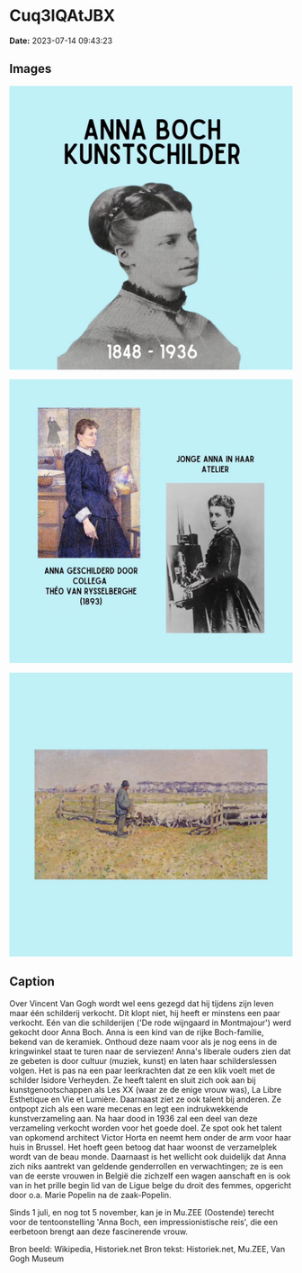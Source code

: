 # Cuq3lQAtJBX

**Date:** 2023-07-14 09:43:23

## Images

![Image](../images_posts_json/Cuq3lQAtJBX_0.jpg)

![Image](../images_posts_json/Cuq3lQAtJBX_1.jpg)

![Image](../images_posts_json/Cuq3lQAtJBX_2.jpg)

## Caption

Over Vincent Van Gogh wordt wel eens gezegd dat hij tijdens zijn leven maar één schilderij verkocht. Dit klopt niet, hij heeft er minstens een paar verkocht. Eén van die schilderijen ('De rode wijngaard in Montmajour') werd gekocht door Anna Boch. Anna is een kind van de rijke Boch-familie, bekend van de keramiek. Onthoud deze naam voor als je nog eens in de kringwinkel staat te turen naar de serviezen! Anna's liberale ouders zien dat ze gebeten is door cultuur (muziek, kunst) en laten haar schilderslessen volgen. Het is pas na een paar leerkrachten dat ze een klik voelt met de schilder Isidore Verheyden. Ze heeft talent en sluit zich ook aan bij kunstgenootschappen als Les XX (waar ze de enige vrouw was), La Libre Esthetique en Vie et Lumière. Daarnaast zíet ze ook talent bij anderen. Ze ontpopt zich als een ware mecenas en legt een indrukwekkende kunstverzameling aan. Na haar dood in 1936 zal een deel van deze verzameling verkocht worden voor het goede doel. Ze spot ook het talent van opkomend architect Victor Horta en neemt hem onder de arm voor haar huis in Brussel. Het hoeft geen betoog dat haar woonst de verzamelplek wordt van de beau monde. Daarnaast is het wellicht ook duidelijk dat Anna zich niks aantrekt van geldende genderrollen en verwachtingen; ze is een van de eerste vrouwen in België die zichzelf een wagen aanschaft en is ook van in het prille begin lid van de Ligue belge du droit des femmes, opgericht door o.a. Marie Popelin na de zaak-Popelin.

Sinds 1 juli, en nog tot 5 november, kan je in Mu.ZEE (Oostende) terecht voor de tentoonstelling 'Anna Boch, een impressionistische reis', die een eerbetoon brengt aan deze fascinerende vrouw.

Bron beeld: Wikipedia, Historiek.net
Bron tekst: Historiek.net, Mu.ZEE, Van Gogh Museum

